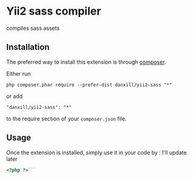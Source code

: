 Yii2 sass compiler
==================
compiles sass assets

Installation
------------

The preferred way to install this extension is through [composer](http://getcomposer.org/download/).

Either run

```
php composer.phar require --prefer-dist danxill/yii2-sass "*"
```

or add

```
"danxill/yii2-sass": "*"
```

to the require section of your `composer.json` file.


Usage
-----

Once the extension is installed, simply use it in your code by  :
I'll update later
```php
<?php ?>```